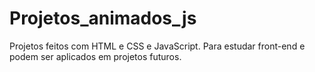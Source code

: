 # Projetos_animados_js
Projetos feitos com HTML e CSS e JavaScript. Para estudar front-end e podem ser aplicados em projetos futuros.
